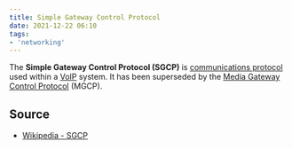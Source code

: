 ```yaml
---
title: Simple Gateway Control Protocol
date: 2021-12-22 06:10
tags:
- 'networking'
---
```


The **Simple Gateway Control Protocol (SGCP)** is [communications protocol](20210625060856-communication-protocol.md)
used within a [VoIP](20201021125745-voip.md) system. It has been
superseded by the [Media Gateway Control Protocol](20210626104016-media-gateway-control-protocol.md) (MGCP).

## Source

* [Wikipedia - SGCP](https://en.wikipedia.org/wiki/Simple_Gateway_Control_Protocol)
